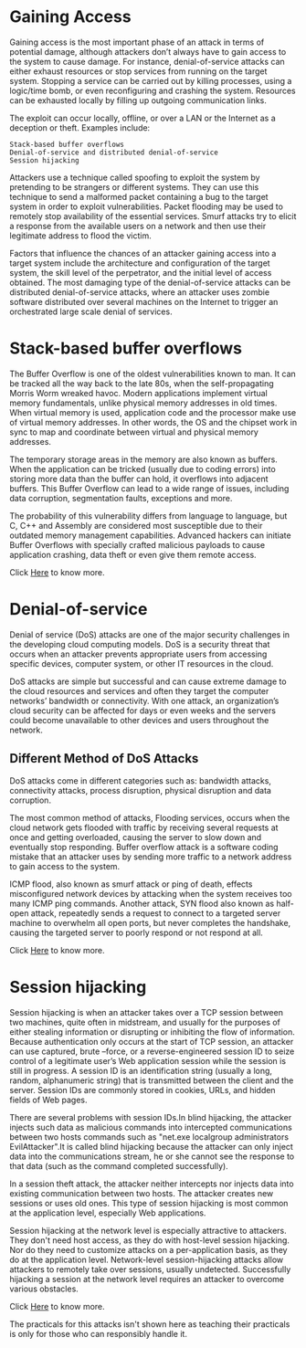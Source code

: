 # Gaining Access
 
  Gaining access is the most important phase of an attack in terms of potential damage, although attackers don’t always have to gain access to the system to cause damage. For instance, denial-of-service attacks can either exhaust resources or stop services from running on the target system. Stopping a service can be carried out by killing processes, using a logic/time bomb, or even reconfiguring and crashing the system. Resources can be exhausted locally by filling up outgoing communication links.

  The exploit can occur locally, offline, or over a LAN or the Internet as a deception or theft. Examples include:

    Stack-based buffer overflows
    Denial-of-service and distributed denial-of-service
    Session hijacking

  Attackers use a technique called spoofing to exploit the system by pretending to be strangers or different systems. They can use this technique to send a malformed packet containing a bug to the target system in order to exploit vulnerabilities. Packet flooding may be used to remotely stop availability of the essential services. Smurf attacks try to elicit a response from the available users on a network and then use their legitimate address to flood the victim.

  Factors that influence the chances of an attacker gaining access into a target system include the architecture and configuration of the target system, the skill level of the perpetrator, and the initial level of access obtained. The most damaging type of the denial-of-service attacks can be distributed denial-of-service attacks, where an attacker uses zombie software distributed over
  several machines on the Internet to trigger an orchestrated large scale denial of services.
 
# Stack-based buffer overflows
  
  The Buffer Overflow is one of the oldest vulnerabilities known to man. It can be tracked all the way back to the late 80s, when the self-propagating Morris Worm wreaked havoc. Modern applications implement virtual memory fundamentals, unlike physical memory addresses in old times. When virtual memory is 
  used, application code and the processor make use of virtual memory addresses. In other words, the OS and the chipset work in sync to map and coordinate between virtual and physical memory addresses.
  
  The temporary storage areas in the memory are also known as buffers. When the application can be tricked (usually due to coding errors) into storing more data than the buffer can hold, it overflows into adjacent buffers. This Buffer Overflow can lead to a wide range of issues, including data corruption, segmentation faults, exceptions and more.
  
  The probability of this vulnerability differs from language to language, but C, C++ and Assembly are considered most susceptible due to their outdated memory management capabilities. Advanced hackers can initiate Buffer Overflows with specially crafted malicious payloads to cause application crashing, data theft or even give them remote access.
  
  Click [Here](https://blog.rapid7.com/2019/02/19/stack-based-buffer-overflow-attacks-what-you-need-to-know/) to know more.
  
# Denial-of-service
  
  Denial of service (DoS) attacks are one of the major security challenges in the developing cloud computing models. DoS is a security threat that occurs when an attacker prevents appropriate users from accessing specific devices, computer system, or other IT resources in the cloud.
  
  DoS attacks are simple but successful and can cause extreme damage to the cloud resources and services and often they target the computer networks’ bandwidth or connectivity. With one attack, an organization’s cloud security can be affected for days or even weeks and the servers could become unavailable to other devices and users throughout the network.
  
## Different Method of DoS Attacks
 
   DoS attacks come in different categories such as: bandwidth attacks, connectivity attacks, process disruption, physical disruption and data corruption.
   
   The most common method of attacks, Flooding services, occurs when the cloud network gets flooded with traffic by receiving several requests at once and getting overloaded, causing the server to slow down and eventually stop responding. Buffer overflow attack is a software coding mistake that an attacker uses by sending more traffic to a network address to gain access to the system.
   
   ICMP flood, also known as smurf attack or ping of death, effects misconfigured network devices by attacking when the system receives too many ICMP ping commands. Another attack, SYN flood also known as half-open attack, repeatedly sends a request to connect to a targeted server machine to overwhelm all open ports, but never completes the handshake, causing the targeted server to poorly respond or not respond at all.
    
   Click [Here](https://www.rapid7.com/fundamentals/denial-of-service-attacks) to know more.
 
# Session hijacking

  Session hijacking is when an attacker takes over a TCP session between two machines, quite often in midstream, and usually for the purposes of either stealing information or disrupting or inhibiting the flow of information.
  Because authentication only occurs at the start of TCP session, an attacker can use captured, brute –force, or a reverse-engineered session ID to seize control of a legitimate user’s Web application session while the session is still in progress.
  A session ID is an identification string (usually a long, random, alphanumeric string) that is transmitted between the client and the server. 
  Session IDs are commonly stored in cookies, URLs, and hidden fields of Web pages. 
  
  There are several problems with session IDs.In blind hijacking, the attacker injects such data as malicious commands into intercepted communications between two hosts commands such as "net.exe localgroup administrators EvilAttacker".It is called blind hijacking because the attacker can only inject data into the communications stream, he or she cannot see the response to that data (such as the command completed successfully).
  
  In a session theft attack, the attacker neither intercepts nor injects data into existing communication between two hosts. The attacker creates new sessions or uses old ones. This type of session hijacking is most common at the application level, especially Web applications.
  
  Session hijacking at the network level is especially attractive to attackers. They don't need host access, as they do with host-level session
  hijacking. Nor do they need to customize attacks on a per-application basis, as they do at the application level. Network-level session-hijacking 
  attacks allow attackers to remotely take over sessions, usually undetected.
  Successfully hijacking a session at the network level requires an attacker to overcome various obstacles.
  
  Click [Here](https://www.rapid7.com/db/vulnerabilities/drupal-cve-2014-9015) to know more.
   
  The practicals for this attacks isn't shown here as teaching their practicals is only for those who can responsibly handle it.